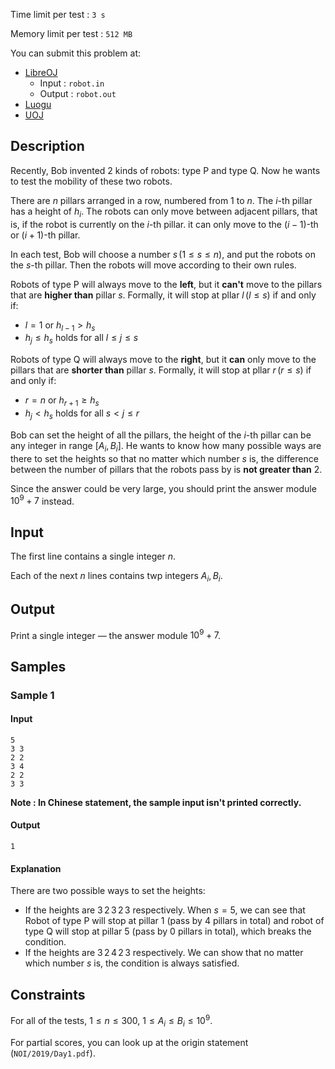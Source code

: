 Time limit per test : $\texttt{3 s}$

Memory limit per test : $\texttt{512 MB}$

You can submit this problem at:

+ [LibreOJ](https://loj.ac/problem/3157)
    + Input : `robot.in`
    + Output : `robot.out`
+ [Luogu](https://www.luogu.org/problem/P5469)
+ [UOJ](https://uoj.ac/problem/479)

## Description

Recently, Bob invented $2$ kinds of robots: type P and type Q. Now he wants to test the mobility of these two robots.

There are $n$ pillars arranged in a row, numbered from $1$ to $n$. The $i$-th pillar has a height of $h_i$. The robots can only move between adjacent pillars, that is, if the robot is currently on the $i$-th pillar. it can only move to the $(i-1)$-th or $(i+1)$-th pillar.

In each test, Bob will choose a number $s\,(1 \leq s \leq n)$, and put the robots on the $s$-th pillar. Then the robots will move according to their own rules.

Robots of type P will always move to the **left**, but it **can't** move to the pillars that are **higher than** pillar $s$. Formally, it will stop at pllar $l\,(l \leq s)$ if and only if:

+ $l = 1$ or $h_{l-1} > h_s$
+ $h_j \leq h_s$ holds for all $l \leq j \leq s$

Robots of type Q will always move to the **right**, but it **can** only move to the pillars that are **shorter than** pillar $s$. Formally, it will stop at pllar $r\,(r \leq s)$ if and only if:

+ $r = n$ or $h_{r+1} \geq h_s$
+ $h_j < h_s$ holds for all $s < j \leq r$

Bob can set the height of all the pillars, the height of the $i$-th pillar can be any integer in range $[A_i, B_i]$. He wants to know how many possible ways are there to set the heights so that no matter which number $s$ is, the difference between the number of pillars that the robots pass by is **not greater than** $2$.

Since the answer could be very large, you should print the answer module $10^9 + 7$ instead.

## Input

The first line contains a single integer $n$.

Each of the next $n$ lines contains twp integers $A_i, B_i$.

## Output

Print a single integer — the answer module $10^9 + 7$.

## Samples

### Sample 1
#### Input
```plain
5
3 3
2 2
3 4
2 2
3 3

```
**Note : In Chinese statement, the sample input isn't printed correctly.**

#### Output
```plain
1

```
#### Explanation

There are two possible ways to set the heights:

+ If the heights are $3\,2\,3\,2\,3$ respectively. When $s = 5$, we can see that Robot of type P will stop at pillar $1$ (pass by $4$ pillars in total) and robot of type Q will stop at pillar $5$ (pass by $0$ pillars in total), which breaks the condition.
+ If the heights are $3\,2\,4\,2\,3$ respectively. We can show that no matter which number $s$ is, the condition is always satisfied.


## Constraints

For all of the tests, $1 \leq n \leq 300$, $1 \leq A_i \leq B_i \leq 10^9$.

For partial scores, you can look up at the origin statement (`NOI/2019/Day1.pdf`).

